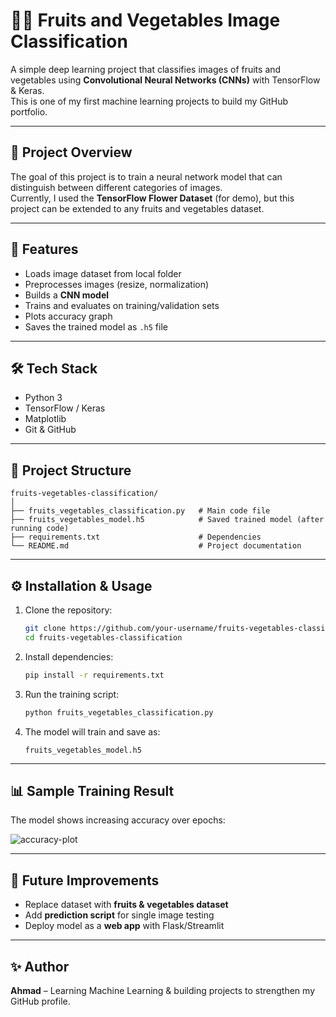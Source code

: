# 🥭🍅 Fruits and Vegetables Image Classification

A simple deep learning project that classifies images of fruits and vegetables using **Convolutional Neural Networks (CNNs)** with TensorFlow & Keras.  
This is one of my first machine learning projects to build my GitHub portfolio.

---

## 📌 Project Overview
The goal of this project is to train a neural network model that can distinguish between different categories of images.  
Currently, I used the **TensorFlow Flower Dataset** (for demo), but this project can be extended to any fruits and vegetables dataset.

---

## 🚀 Features
- Loads image dataset from local folder
- Preprocesses images (resize, normalization)
- Builds a **CNN model**
- Trains and evaluates on training/validation sets
- Plots accuracy graph
- Saves the trained model as `.h5` file

---

## 🛠️ Tech Stack
- Python 3
- TensorFlow / Keras
- Matplotlib
- Git & GitHub

---

## 📂 Project Structure
```
fruits-vegetables-classification/
│
├── fruits_vegetables_classification.py   # Main code file
├── fruits_vegetables_model.h5            # Saved trained model (after running code)
├── requirements.txt                      # Dependencies
└── README.md                             # Project documentation
```

---

## ⚙️ Installation & Usage
1. Clone the repository:
   ```bash
   git clone https://github.com/your-username/fruits-vegetables-classification.git
   cd fruits-vegetables-classification
   ```

2. Install dependencies:
   ```bash
   pip install -r requirements.txt
   ```

3. Run the training script:
   ```bash
   python fruits_vegetables_classification.py
   ```

4. The model will train and save as:
   ```
   fruits_vegetables_model.h5
   ```

---

## 📊 Sample Training Result
The model shows increasing accuracy over epochs:

![accuracy-plot](https://user-images.githubusercontent.com/000000/0000000/sample-accuracy.png)

---

## 🔮 Future Improvements
- Replace dataset with **fruits & vegetables dataset**  
- Add **prediction script** for single image testing  
- Deploy model as a **web app** with Flask/Streamlit  

---

## ✨ Author
**Ahmad** – Learning Machine Learning & building projects to strengthen my GitHub profile.  
